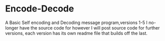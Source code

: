 # Encode-Decode
A Basic Self encoding and Decoding message program,versions 1-5 I no-longer have the source code for however I will post source code for further versions, each version has its own readme file that builds off the last.

